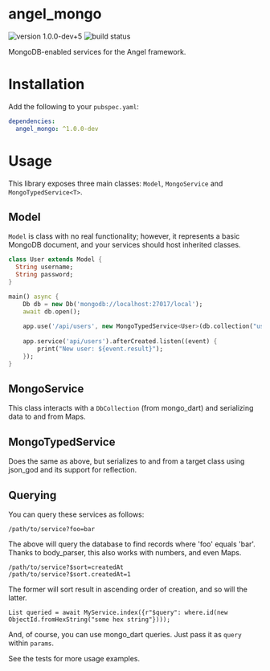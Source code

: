 # angel_mongo

![version 1.0.0-dev+5](https://img.shields.io/badge/version-1.0.0--dev+5-red.svg)
![build status](https://travis-ci.org/angel-dart/mongo.svg?branch=master)

MongoDB-enabled services for the Angel framework.

# Installation
Add the following to your `pubspec.yaml`:

```yaml
dependencies:
  angel_mongo: ^1.0.0-dev
```

# Usage
This library exposes three main classes: `Model`, `MongoService` and `MongoTypedService<T>`.

## Model
`Model` is class with no real functionality; however, it represents a basic MongoDB document, and your services should host inherited classes.

```dart
class User extends Model {
  String username;
  String password;
}

main() async {
    Db db = new Db('mongodb://localhost:27017/local');
    await db.open();
    
    app.use('/api/users', new MongoTypedService<User>(db.collection("users")));
    
    app.service('api/users').afterCreated.listen((event) {
        print("New user: ${event.result}");
    });
}
```

## MongoService
This class interacts with a `DbCollection` (from mongo_dart) and serializing data to and from Maps.

## MongoTypedService<T>
Does the same as above, but serializes to and from a target class using json_god and its support for reflection.

## Querying
You can query these services as follows:

    /path/to/service?foo=bar

The above will query the database to find records where 'foo' equals 'bar'. Thanks to body_parser, this
also works with numbers, and even Maps.

	/path/to/service?$sort=createdAt
	/path/to/service?$sort.createdAt=1

The former will sort result in ascending order of creation, and so will the latter. 

    List queried = await MyService.index({r"$query": where.id(new ObjectId.fromHexString("some hex string"})));

And, of course, you can use mongo_dart queries. Just pass it as `query` within `params`.

See the tests for more usage examples.

